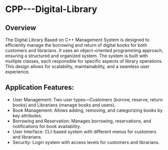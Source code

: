 # CPP---Digital-Library

## Overview
The Digital Library Based on C++ Management System is designed to efficiently manage the borrowing and return of digital books for both customers and librarians. 
It uses an object-oriented programming approach, ensuring a structured and organized system. 
The system is built with multiple classes, each responsible for specific aspects of library operations. 
This design allows for scalability, maintainability, and a seamless user experience.

## Application Features:
- User Management: Two user types—Customers (borrow, reserve, return books) and Librarians (manage books and users).
- Book Management: Allows adding, removing, and categorizing books by key attributes.
- Borrowing and Reservation: Manages borrowing, reservations, and notifications for book availability.
- User Interface: CLI-based system with different menus for customers and librarians.
- Security: Login system with access levels for customers and librarians.
